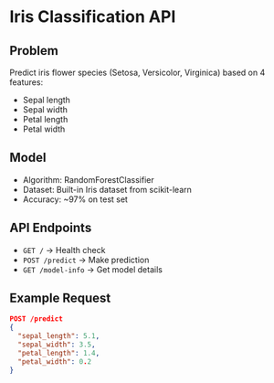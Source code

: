 # Iris Classification API

## Problem
Predict iris flower species (Setosa, Versicolor, Virginica) based on 4 features:
- Sepal length
- Sepal width
- Petal length
- Petal width

## Model
- Algorithm: RandomForestClassifier
- Dataset: Built-in Iris dataset from scikit-learn
- Accuracy: ~97% on test set

## API Endpoints
- `GET /` → Health check
- `POST /predict` → Make prediction
- `GET /model-info` → Get model details

## Example Request
```json
POST /predict
{
  "sepal_length": 5.1,
  "sepal_width": 3.5,
  "petal_length": 1.4,
  "petal_width": 0.2
}
